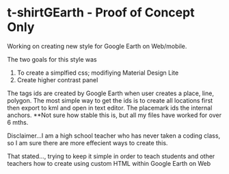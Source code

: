 # t-shirtGEarth - Proof of Concept Only
Working on creating new style for Google Earth on Web/mobile.

The two goals for this style was
1. To create a simplfied css; modifiying Material Design Lite
2. Create higher contrast panel

The <a> tags ids are created by Google Earth when user creates a place, line, polygon.
The most simple way to get the ids is to create all locations first then export to kml and open in text editor. 
The placemark ids the internal anchors. **Not sure how stable this is, but all my files have worked for over 6 mths.

Disclaimer...I am a high school teacher who has never taken a coding class, so I am sure there are more effecient ways to create this.

That stated...,
trying to keep it simple in order to teach students and other teachers how to create using custom HTML within Google Earth on Web
